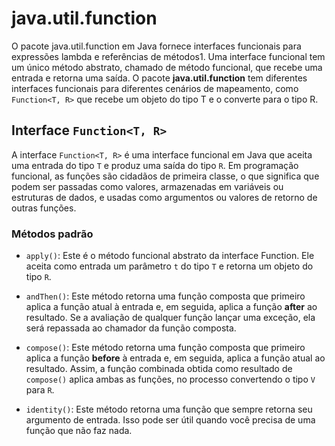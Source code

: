 # java.util.function

O pacote java.util.function em Java fornece interfaces funcionais para expressões lambda e referências de métodos1. Uma interface funcional tem um único método abstrato, chamado de método funcional, que recebe uma entrada e retorna uma saída. O pacote **java.util.function** tem diferentes interfaces funcionais para diferentes cenários de mapeamento, como `Function<T, R>` que recebe um objeto do tipo T e o converte para o tipo R.

## Interface `Function<T, R>`

A interface `Function<T, R>` é uma interface funcional em Java que aceita uma entrada do tipo `T` e produz uma saída do tipo `R`. Em programação funcional, as funções são cidadãos de primeira classe, o que significa que podem ser passadas como valores, armazenadas em variáveis ou estruturas de dados, e usadas como argumentos ou valores de retorno de outras funções.

### Métodos padrão

- `apply()`: Este é o método funcional abstrato da interface Function. Ele aceita como entrada um parâmetro `t` do tipo `T` e retorna um objeto do tipo `R`.

- `andThen()`: Este método retorna uma função composta que primeiro aplica a função atual à entrada e, em seguida, aplica a função **after** ao resultado. Se a avaliação de qualquer função lançar uma exceção, ela será repassada ao chamador da função composta.

- `compose()`: Este método retorna uma função composta que primeiro aplica a função **before** à entrada e, em seguida, aplica a função atual ao resultado. Assim, a função combinada obtida como resultado de `compose()` aplica ambas as funções, no processo convertendo o tipo `V` para `R`.

- `identity()`: Este método retorna uma função que sempre retorna seu argumento de entrada. Isso pode ser útil quando você precisa de uma função que não faz nada.